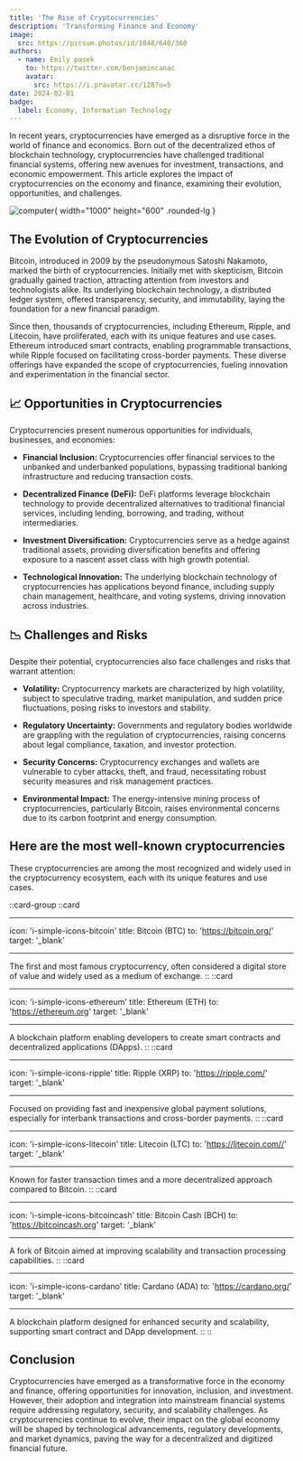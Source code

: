 ```yaml
---
title: 'The Rise of Cryptocurrencies'
description: 'Transforming Finance and Economy'
image:
  src: https://picsum.photos/id/1048/640/360
authors:
  - name: Emily pasek
    to: https://twitter.com/benjamincanac
    avatar:
      src: https://i.pravatar.cc/128?u=5
date: 2024-02-01
badge:
  label: Economy, Information Technology
---
```


In recent years, cryptocurrencies have emerged as a disruptive force in the world of finance and economics. Born out of the decentralized ethos of blockchain technology, cryptocurrencies have challenged traditional financial systems, offering new avenues for investment, transactions, and economic empowerment. This article explores the impact of cryptocurrencies on the economy and finance, examining their evolution, opportunities, and challenges.

![computer](https://picsum.photos/id/3/1000/600){ width="1000" height="600" .rounded-lg }

## The Evolution of Cryptocurrencies

Bitcoin, introduced in 2009 by the pseudonymous Satoshi Nakamoto, marked the birth of cryptocurrencies. Initially met with skepticism, Bitcoin gradually gained traction, attracting attention from investors and technologists alike. Its underlying blockchain technology, a distributed ledger system, offered transparency, security, and immutability, laying the foundation for a new financial paradigm.

Since then, thousands of cryptocurrencies, including Ethereum, Ripple, and Litecoin, have proliferated, each with its unique features and use cases. Ethereum introduced smart contracts, enabling programmable transactions, while Ripple focused on facilitating cross-border payments. These diverse offerings have expanded the scope of cryptocurrencies, fueling innovation and experimentation in the financial sector.

## 📈 Opportunities in Cryptocurrencies

Cryptocurrencies present numerous opportunities for individuals, businesses, and economies:

- **Financial Inclusion:** Cryptocurrencies offer financial services to the unbanked and underbanked populations, bypassing traditional banking infrastructure and reducing transaction costs.

- **Decentralized Finance (DeFi):** DeFi platforms leverage blockchain technology to provide decentralized alternatives to traditional financial services, including lending, borrowing, and trading, without intermediaries.

- **Investment Diversification:** Cryptocurrencies serve as a hedge against traditional assets, providing diversification benefits and offering exposure to a nascent asset class with high growth potential.

- **Technological Innovation:** The underlying blockchain technology of cryptocurrencies has applications beyond finance, including supply chain management, healthcare, and voting systems, driving innovation across industries.

## 📉 Challenges and Risks

Despite their potential, cryptocurrencies also face challenges and risks that warrant attention:

- **Volatility:** Cryptocurrency markets are characterized by high volatility, subject to speculative trading, market manipulation, and sudden price fluctuations, posing risks to investors and stability.

- **Regulatory Uncertainty:** Governments and regulatory bodies worldwide are grappling with the regulation of cryptocurrencies, raising concerns about legal compliance, taxation, and investor protection.

- **Security Concerns:** Cryptocurrency exchanges and wallets are vulnerable to cyber attacks, theft, and fraud, necessitating robust security measures and risk management practices.

- **Environmental Impact:** The energy-intensive mining process of cryptocurrencies, particularly Bitcoin, raises environmental concerns due to its carbon footprint and energy consumption.

## Here are the most well-known cryptocurrencies

These cryptocurrencies are among the most recognized and widely used in the cryptocurrency ecosystem, each with its unique features and use cases.

::card-group
::card

---

icon: 'i-simple-icons-bitcoin'
title: Bitcoin (BTC)
to: 'https://bitcoin.org/'
target: '\_blank'

---

The first and most famous cryptocurrency, often considered a digital store of value and widely used as a medium of exchange.
::
::card

---

icon: 'i-simple-icons-ethereum'
title: Ethereum (ETH)
to: 'https://ethereum.org'
target: '\_blank'

---

A blockchain platform enabling developers to create smart contracts and decentralized applications (DApps).
::
::card

---

icon: 'i-simple-icons-ripple'
title: Ripple (XRP)
to: 'https://ripple.com/'
target: '\_blank'

---

Focused on providing fast and inexpensive global payment solutions, especially for interbank transactions and cross-border payments.
::
::card

---

icon: 'i-simple-icons-litecoin'
title: Litecoin (LTC)
to: 'https://litecoin.com//'
target: '\_blank'

---

Known for faster transaction times and a more decentralized approach compared to Bitcoin.
::
::card

---

icon: 'i-simple-icons-bitcoincash'
title: Bitcoin Cash (BCH)
to: 'https://bitcoincash.org'
target: '\_blank'

---

A fork of Bitcoin aimed at improving scalability and transaction processing capabilities.
::
::card

---

icon: 'i-simple-icons-cardano'
title: Cardano (ADA)
to: 'https://cardano.org/'
target: '\_blank'

---

A blockchain platform designed for enhanced security and scalability, supporting smart contract and DApp development.
::
::

## Conclusion

Cryptocurrencies have emerged as a transformative force in the economy and finance, offering opportunities for innovation, inclusion, and investment. However, their adoption and integration into mainstream financial systems require addressing regulatory, security, and scalability challenges. As cryptocurrencies continue to evolve, their impact on the global economy will be shaped by technological advancements, regulatory developments, and market dynamics, paving the way for a decentralized and digitized financial future.
